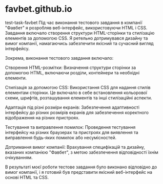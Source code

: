 # favbet.github.io
test-task-favbet
Під час виконання тестового завдання в компанії "Фавбет" я розробляв веб-інтерфейс, використовуючи HTML і CSS. Завдання включало створення структури HTML-сторінки та стилізацію елементів за допомогою CSS. Я ретельно дотримувався дизайну та вимог компанії, намагаючись забезпечити якісний та сучасний вигляд інтерфейсу.

Зокрема, виконання тестового завдання включало:

Створення HTML-розмітки:
Визначення структури сторінки за допомогою HTML, включаючи розділи, контейнери та необхідні елементи.

Стилізація за допомогою CSS:
Використання CSS для надання стилів елементам сторінки. Це включало в себе встановлення кольорової схеми, шрифтів, розташування елементів та інші стилізаційні аспекти.

Адаптація під різні розміри екранів:
Забезпечення адаптивності інтерфейсу до різних розмірів екранів для забезпечення коректного відображення на різних пристроях.

Тестування та виправлення помилок:
Проведення тестування інтерфейсу на різних браузерах та пристроях для виявлення та виправлення будь-яких помилок або несумісностей.

Дотримання вимог компанії:
Врахування специфікацій та дизайну, вказаних компанією "Фавбет", з метою забезпечення відповідності їхнім очікуванням.

В результаті моєї роботи тестове завдання було виконано відповідно до вимог компанії, і я готовий був представити якісний веб-інтерфейс на основі HTML та CSS.
